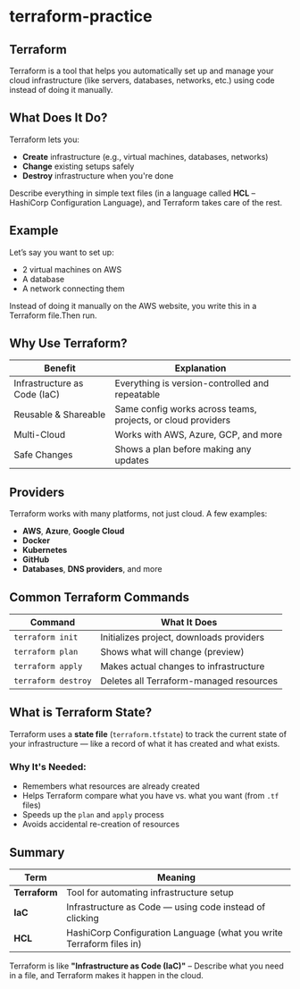 # terraform-practice

## Terraform

Terraform is a tool that helps you automatically set up and manage your cloud infrastructure (like servers, databases, networks, etc.) using code instead of doing it manually.


## What Does It Do?

Terraform lets you:  
- **Create** infrastructure (e.g., virtual machines, databases, networks)  
- **Change** existing setups safely  
- **Destroy** infrastructure when you're done  

Describe everything in simple text files (in a language called **HCL** – HashiCorp Configuration Language), and Terraform takes care of the rest.


## Example

Let’s say you want to set up:  
- 2 virtual machines on AWS  
- A database  
- A network connecting them  

Instead of doing it manually on the AWS website, you write this in a Terraform file.Then run.

## Why Use Terraform?

| Benefit                       | Explanation                                              |
|------------------------------|----------------------------------------------------------|
| Infrastructure as Code (IaC) | Everything is version-controlled and repeatable           |
| Reusable & Shareable       | Same config works across teams, projects, or cloud providers |
| Multi-Cloud                | Works with AWS, Azure, GCP, and more                      |
| Safe Changes               | Shows a plan before making any updates                   |

## Providers

Terraform works with many platforms, not just cloud. A few examples:

- **AWS**, **Azure**, **Google Cloud**
- **Docker**
- **Kubernetes**
- **GitHub**
- **Databases**, **DNS providers**, and more

## Common Terraform Commands

| Command             | What It Does                                 |
|---------------------|-----------------------------------------------|
| `terraform init`    | Initializes project, downloads providers      |
| `terraform plan`    | Shows what will change (preview)              |
| `terraform apply`   | Makes actual changes to infrastructure        |
| `terraform destroy` | Deletes all Terraform-managed resources       |

## What is Terraform State?

Terraform uses a **state file** (`terraform.tfstate`) to track the current state of your infrastructure — like a record of what it has created and what exists.

### Why It's Needed:

- Remembers what resources are already created  
- Helps Terraform compare what you have vs. what you want (from `.tf` files)  
- Speeds up the `plan` and `apply` process  
- Avoids accidental re-creation of resources  

## Summary

| Term      | Meaning                                                            |
|-----------|--------------------------------------------------------------------|
| **Terraform** | Tool for automating infrastructure setup                          |
| **IaC**       | Infrastructure as Code — using code instead of clicking          |
| **HCL**       | HashiCorp Configuration Language (what you write Terraform files in) |

Terraform is like **"Infrastructure as Code (IaC)"** – Describe what you need in a file, and Terraform makes it happen in the cloud.



